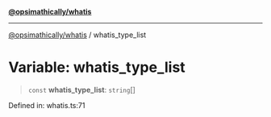 [**@opsimathically/whatis**](../README.md)

***

[@opsimathically/whatis](../README.md) / whatis\_type\_list

# Variable: whatis\_type\_list

> `const` **whatis\_type\_list**: `string`[]

Defined in: whatis.ts:71
